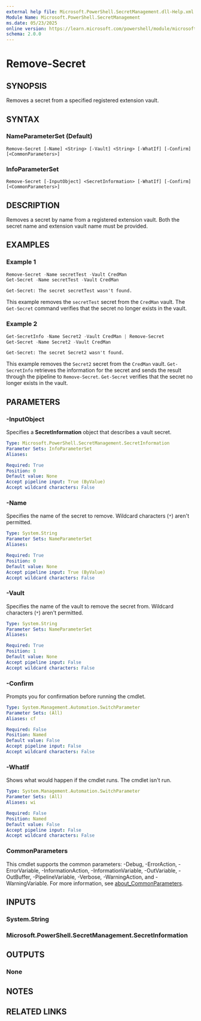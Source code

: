 ```yaml
---
external help file: Microsoft.PowerShell.SecretManagement.dll-Help.xml
Module Name: Microsoft.PowerShell.SecretManagement
ms.date: 05/23/2025
online version: https://learn.microsoft.com/powershell/module/microsoft.powershell.secretmanagement/remove-secret?view=ps-modules&wt.mc_id=ps-gethelp
schema: 2.0.0
---
```


# Remove-Secret

## SYNOPSIS
Removes a secret from a specified registered extension vault.

## SYNTAX

### NameParameterSet (Default)

```
Remove-Secret [-Name] <String> [-Vault] <String> [-WhatIf] [-Confirm] [<CommonParameters>]
```

### InfoParameterSet

```
Remove-Secret [-InputObject] <SecretInformation> [-WhatIf] [-Confirm] [<CommonParameters>]
```

## DESCRIPTION

Removes a secret by name from a registered extension vault. Both the secret name and extension vault
name must be provided.

## EXAMPLES

### Example 1

```powershell
Remove-Secret -Name secretTest -Vault CredMan
Get-Secret -Name secretTest -Vault CredMan
```

```output
Get-Secret: The secret secretTest wasn't found.
```

This example removes the `secretTest` secret from the `CredMan` vault. The `Get-Secret` command
verifies that the secret no longer exists in the vault.

### Example 2

```powershell
Get-SecretInfo -Name Secret2 -Vault CredMan | Remove-Secret
Get-Secret -Name Secret2 -Vault CredMan
```

```output
Get-Secret: The secret Secret2 wasn't found.
```

This example removes the `Secret2` secret from the `CredMan` vault. `Get-SecretInfo` retrieves the
information for the secret and sends the result through the pipeline to `Remove-Secret`.
`Get-Secret` verifies that the secret no longer exists in the vault.

## PARAMETERS

### -InputObject

Specifies a **SecretInformation** object that describes a vault secret.

```yaml
Type: Microsoft.PowerShell.SecretManagement.SecretInformation
Parameter Sets: InfoParameterSet
Aliases:

Required: True
Position: 0
Default value: None
Accept pipeline input: True (ByValue)
Accept wildcard characters: False
```

### -Name

Specifies the name of the secret to remove. Wildcard characters (`*`) aren't permitted.

```yaml
Type: System.String
Parameter Sets: NameParameterSet
Aliases:

Required: True
Position: 0
Default value: None
Accept pipeline input: True (ByValue)
Accept wildcard characters: False
```

### -Vault

Specifies the name of the vault to remove the secret from. Wildcard characters (`*`) aren't
permitted.

```yaml
Type: System.String
Parameter Sets: NameParameterSet
Aliases:

Required: True
Position: 1
Default value: None
Accept pipeline input: False
Accept wildcard characters: False
```

### -Confirm

Prompts you for confirmation before running the cmdlet.

```yaml
Type: System.Management.Automation.SwitchParameter
Parameter Sets: (All)
Aliases: cf

Required: False
Position: Named
Default value: False
Accept pipeline input: False
Accept wildcard characters: False
```

### -WhatIf

Shows what would happen if the cmdlet runs. The cmdlet isn't run.

```yaml
Type: System.Management.Automation.SwitchParameter
Parameter Sets: (All)
Aliases: wi

Required: False
Position: Named
Default value: False
Accept pipeline input: False
Accept wildcard characters: False
```

### CommonParameters

This cmdlet supports the common parameters: -Debug, -ErrorAction, -ErrorVariable,
-InformationAction, -InformationVariable, -OutVariable, -OutBuffer, -PipelineVariable, -Verbose,
-WarningAction, and -WarningVariable. For more information, see
[about_CommonParameters](http://go.microsoft.com/fwlink/?LinkID=113216).

## INPUTS

### System.String

### Microsoft.PowerShell.SecretManagement.SecretInformation

## OUTPUTS

### None

## NOTES

## RELATED LINKS
